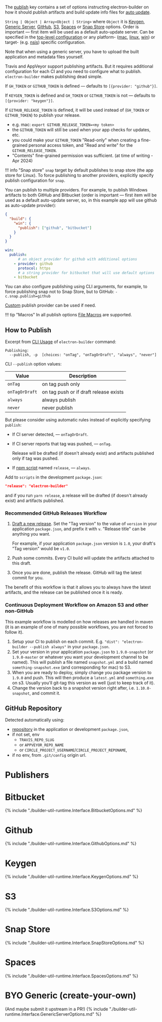 The [publish](configuration.md#Configuration-publish) key contains a set of options instructing electron-builder on how it should publish artifacts and build update info files for [auto update](../auto-update.md).

`String | Object | Array<Object | String>` where `Object` it is [Keygen](#keygenoptions), [Generic Server](#genericserveroptions), [GitHub](#githuboptions), [S3](#s3options), [Spaces](#spacesoptions) or [Snap Store](#snapstoreoptions) options. Order is important — first item will be used as a default auto-update server. Can be specified in the [top-level configuration](configuration.md#configuration) or any platform- ([mac](mac.md), [linux](linux.md), [win](win.md)) or target- (e.g. [nsis](nsis.md)) specific configuration.

Note that when using a generic server, you have to upload the built application and metadata files yourself.

Travis and AppVeyor support publishing artifacts. But it requires additional configuration for each CI and you need to configure what to publish.
`electron-builder` makes publishing dead simple.

If `GH_TOKEN` or `GITHUB_TOKEN` is defined — defaults to `[{provider: "github"}]`.

If `KEYGEN_TOKEN` is defined and `GH_TOKEN` or `GITHUB_TOKEN` is not — defaults to `[{provider: "keygen"}]`.

If `GITHUB_RELEASE_TOKEN` is defined, it will be used instead of (`GH_TOKEN` or `GITHUB_TOKEN`) to publish your release.
- e.g. mac: ``` export GITHUB_RELEASE_TOKEN=<my token> ```
- the `GITHUB_TOKEN` will still be used when your app checks for updates, etc.
- you could make your `GITHUB_TOKEN` "Read-only" when creating a fine-grained personal access token, and "Read and write" for the `GITHUB_RELEASE_TOKEN`.
- "Contents" fine-grained permission was sufficient. (at time of writing - Apr 2024)

!!! info "Snap store"
    `snap` target by default publishes to snap store (the app store for Linux). To force publishing to another providers, explicitly specify publish configuration for `snap`.

You can publish to multiple providers. For example, to publish Windows artifacts to both GitHub and Bitbucket (order is important — first item will be used as a default auto-update server, so, in this example app will use github as auto-update provider):

```json
{
  "build": {
    "win": {
      "publish": ["github", "bitbucket"]
    }
  }
}
```

```yaml
win:
  publish:
      # an object provider for github with additional options
    - provider: github
      protocol: https
      # a string provider for bitbucket that will use default options
    - bitbucket
```

You can also configure publishing using CLI arguments, for example, to force publishing snap not to Snap Store, but to GitHub: `-c.snap.publish=github`

[Custom](https://github.com/electron-userland/electron-builder/issues/3261) publish provider can be used if need.

!!! tip "Macros"
    In all publish options [File Macros](../file-patterns.md#file-macros) are supported.

## How to Publish

Excerpt from [CLI Usage](../cli.md) of `electron-builder` command:
```
Publishing:
  --publish, -p  [choices: "onTag", "onTagOrDraft", "always", "never"]
```
CLI `--publish` option values:

| Value          |  Description
| -------------- | -----------
| `onTag`        | on tag push only
| `onTagOrDraft` | on tag push or if draft release exists
| `always`       | always publish
| `never`        | never publish

But please consider using automatic rules instead of explicitly specifying `publish`:

* If CI server detected, — `onTagOrDraft`.

* If CI server reports that tag was pushed, — `onTag`.

  Release will be drafted (if doesn't already exist) and artifacts published only if tag was pushed.

* If [npm script](https://docs.npmjs.com/misc/scripts) named `release`, — `always`.

 Add to `scripts` in the development `package.json`:

 ```json
 "release": "electron-builder"
 ```

 and if you run `yarn release`, a release will be drafted (if doesn't already exist) and artifacts published.

### Recommended GitHub Releases Workflow

1. [Draft a new release](https://help.github.com/articles/creating-releases/). Set the "Tag version" to the value of `version` in your application `package.json`, and prefix it with `v`. "Release title" can be anything you want.

    For example, if your application `package.json` version is `1.0`, your draft's "Tag version" would be `v1.0`.

2. Push some commits. Every CI build will update the artifacts attached to this draft.
3. Once you are done, publish the release. GitHub will tag the latest commit for you.

The benefit of this workflow is that it allows you to always have the latest artifacts, and the release can be published once it is ready.

### Continuous Deployment Workflow on Amazon S3 and other non-GitHub

This example workflow is modelled on how releases are handled in maven (it is an example of one of many possible workflows, you are not forced to follow it).

1. Setup your CI to publish on each commit. E.g. `"dist": "electron-builder --publish always"` in your `package.json`.
2. Set your version in your application `package.json` to `1.9.0-snapshot` (or `1.9.0-master` or whatever you want your development channel to be named). This will publish a file named `snapshot.yml` and a build named `something-snapshot.exe` (and corresponding for mac) to S3.
3. When you are ready to deploy, simply change you package version to `1.9.0` and push. This will then produce a `latest.yml` and `something.exe` on s3. Usually you'll git-tag this version as well (just to keep track of it).
4. Change the version back to a snapshot version right after, i.e. `1.10.0-snapshot`, and commit it.

## GitHub Repository

Detected automatically using:

* [repository](https://docs.npmjs.com/files/package.json#repository) in the application or development `package.json`,
* if not set, env
    * `TRAVIS_REPO_SLUG`
    * or `APPVEYOR_REPO_NAME`
    * or `CIRCLE_PROJECT_USERNAME`/`CIRCLE_PROJECT_REPONAME`,
* if no env, from `.git/config` origin url.

# Publishers

# Bitbucket
{% include "./builder-util-runtime.Interface.BitbucketOptions.md" %}

# Github

{% include "./builder-util-runtime.Interface.GithubOptions.md" %}

# Keygen

{% include "./builder-util-runtime.Interface.KeygenOptions.md" %}

# S3

{% include "./builder-util-runtime.Interface.S3Options.md" %}

# Snap Store

{% include "./builder-util-runtime.Interface.SnapStoreOptions.md" %}

# Spaces

{% include "./builder-util-runtime.Interface.SpacesOptions.md" %}

# BYO Generic (create-your-own)
(And maybe submit it upstream in a PR!)
{% include "./builder-util-runtime.Interface.GenericServerOptions.md" %}